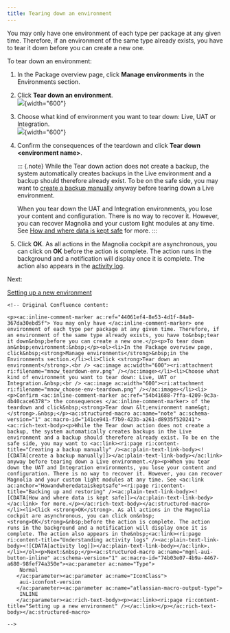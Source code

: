 ```yaml
---
title: Tearing down an environment
---
```


You may only have one environment of each type per package at any given
time. Therefore, if an environment of the same type already exists, you
have to tear it down before you can create a new one.

To tear down an environment:

1.  In the Package overview page, click **Manage environments** in the
    Environments section.

2.  Click **Tear down an environment**.\
    ![](mnow_teardown-env.png){width="600"}

3.  Choose what kind of environment you want to tear down: Live, UAT or
    Integration.\
    ![](mnow_choose-env-teardown.png){width="600"}

4.  Confirm the consequences of the teardown and click **Tear down
    \<environment name\>**.

    ::: {.note}
    While the Tear down action does not create a backup, the system
    automatically creates backups in the Live environment and a backup
    should therefore already exist. To be on the safe side, you may want
    to [create a backup
    manually](/Magnolia+Cloud/Managing+environments+using+the+Magnolia+cockpit/Backing+up+and+restoring/Creating+a+backup+manually)
    anyway before tearing down a Live environment.

    When you tear down the UAT and Integration environments, you lose
    your content and configuration. There is no way to recover it.
    However, you can recover Magnolia and your custom light modules at
    any time. See [How and where data is kept
    safe](/Magnolia+Cloud/Managing+environments+using+the+Magnolia+cockpit/Backing+up+and+restoring#how-and-where-data-is-kept-safe)
    for more.
    :::

5.  Click **OK**. As all actions in the Magnolia cockpit are
    asynchronous, you can click on **OK** before the action is complete.
    The action runs in the background and a notification will display
    once it is complete. The action also appears in the [activity
    log](/Magnolia+Cloud/Cockpit/Understanding+activity+logs).

Next:

[Setting up a new
environment](/Magnolia+Cloud/Managing+environments+using+the+Magnolia+cockpit/Setting+up+a+new+environment)

```{=html}
<!-- Original Confluence content:

<p><ac:inline-comment-marker ac:ref="44061ef4-8e53-4d1f-84a0-367da30ebd5f"> You may only have </ac:inline-comment-marker> one environment of each type per package at any given time. Therefore, if an environment of the same type already exists, you have to&nbsp;tear it down&nbsp;before you can create a new one.</p><p>To tear down an&nbsp;environment:&nbsp;</p><ol><li>In the Package overview page, click&nbsp;<strong>Manage environments</strong>&nbsp;in the Environments section.</li><li>Click <strong>Tear down an environment</strong>.<br /> <ac:image ac:width="600"><ri:attachment ri:filename="mnow_teardown-env.png" /></ac:image></li><li>Choose what kind of environment you want to tear down: Live, UAT or Integration.&nbsp;<br /> <ac:image ac:width="600"><ri:attachment ri:filename="mnow_choose-env-teardown.png" /></ac:image></li><li><p>Confirm <ac:inline-comment-marker ac:ref="54b41688-7ffa-4209-9c3a-4b40cace6378"> the consequences </ac:inline-comment-marker> of the teardown and click&nbsp;<strong>Tear down &lt;environment name&gt;</strong>.&nbsp;</p><ac:structured-macro ac:name="note" ac:schema-version="1" ac:macro-id="141ce941-f7b9-423b-a261-d8935f520241"><ac:rich-text-body><p>While the Tear down action does not create a backup, the system automatically creates backups in the Live environment and a backup should therefore already exist. To be on the safe side, you may want to <ac:link><ri:page ri:content-title="Creating a backup manually" /><ac:plain-text-link-body><![CDATA[create a backup manually]]></ac:plain-text-link-body></ac:link> anyway before tearing down a Live environment.</p><p>When you tear down the UAT and Integration environments, you lose your content and configuration. There is no way to recover it. However, you can recover Magnolia and your custom light modules at any time. See <ac:link ac:anchor="Howandwheredataiskeptsafe"><ri:page ri:content-title="Backing up and restoring" /><ac:plain-text-link-body><![CDATA[How and where data is kept safe]]></ac:plain-text-link-body></ac:link> for more.</p></ac:rich-text-body></ac:structured-macro></li><li>Click <strong>OK</strong>. As all actions in the Magnolia cockpit are asynchronous, you can click on&nbsp;<strong>OK</strong>&nbsp;before the action is complete. The action runs in the background and a notification will display once it is complete. The action also appears in the&nbsp;<ac:link><ri:page ri:content-title="Understanding activity logs" /><ac:plain-text-link-body><![CDATA[activity log]]></ac:plain-text-link-body></ac:link>.</li></ol><p>Next:&nbsp;</p><ac:structured-macro ac:name="mgnl-aui-button-inline" ac:schema-version="1" ac:macro-id="74b03e07-4b9a-4467-a680-98fef74a350e"><ac:parameter ac:name="Type">
    Normal
   </ac:parameter><ac:parameter ac:name="IconClass">
    aui-iconfont-version
   </ac:parameter><ac:parameter ac:name="atlassian-macro-output-type">
    INLINE
   </ac:parameter><ac:rich-text-body><p><ac:link><ri:page ri:content-title="Setting up a new environment" /></ac:link></p></ac:rich-text-body></ac:structured-macro>

-->
```
